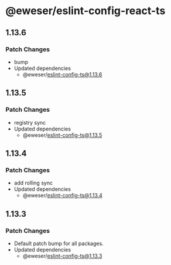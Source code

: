# @eweser/eslint-config-react-ts

## 1.13.6

### Patch Changes

- bump
- Updated dependencies
  - @eweser/eslint-config-ts@1.13.6

## 1.13.5

### Patch Changes

- registry sync
- Updated dependencies
  - @eweser/eslint-config-ts@1.13.5

## 1.13.4

### Patch Changes

- add rolling sync
- Updated dependencies
  - @eweser/eslint-config-ts@1.13.4

## 1.13.3

### Patch Changes

- Default patch bump for all packages.
- Updated dependencies
  - @eweser/eslint-config-ts@1.13.3
